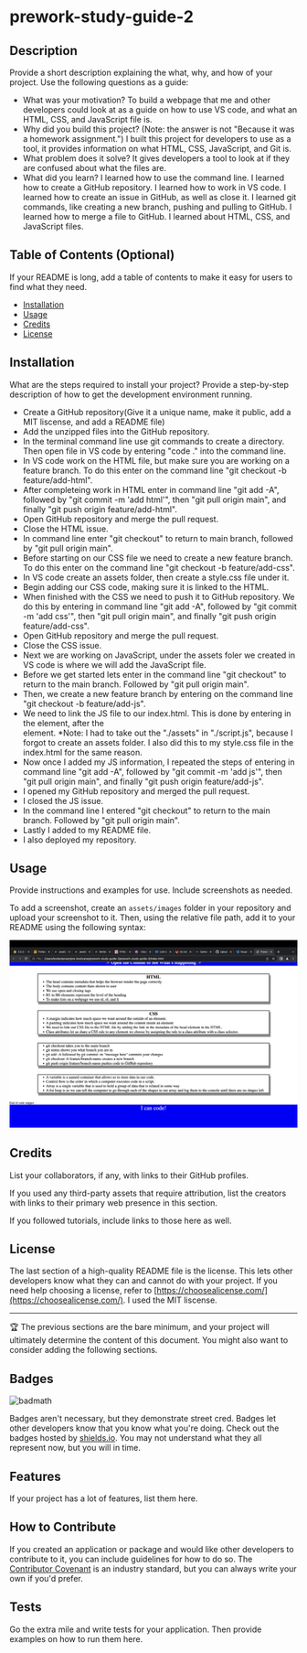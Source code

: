 # prework-study-guide-2

## Description

Provide a short description explaining the what, why, and how of your project. Use the following questions as a guide:

- What was your motivation? To build a webpage that me and other developers could look at as a guide on how to use VS code, and what an HTML, CSS, and JavaScript file is.
- Why did you build this project? (Note: the answer is not "Because it was a homework assignment.") I built this project for developers to use as a tool, it provides information on what HTML, CSS, JavaScript, and Git is.
- What problem does it solve? It gives developers a tool to look at if they are confused about what the files are.
- What did you learn? I learned how to use the command line. I learned how to create a GitHub repository. I learned how to work in VS code. I learned how to create an issue in GitHub, as well as close it. I learned git commands, like creating a new branch, pushing and pulling to GitHub. I learned how to merge a file to GitHub. I learned about HTML, CSS, and JavaScript files.

## Table of Contents (Optional)

If your README is long, add a table of contents to make it easy for users to find what they need.

- [Installation](#installation)
- [Usage](#usage)
- [Credits](#credits)
- [License](#license)

## Installation

What are the steps required to install your project? Provide a step-by-step description of how to get the development environment running.
- Create a GitHub repository(Give it a unique name, make it public, add a MIT liscense, and add a README file)
- Add the unzipped files into the GitHub repository.
- In the terminal command line use git commands to create a directory. Then open file in VS code by entering "code ." into the command line.
- In VS code work on the HTML file, but make sure you are working on a feature branch. To do this enter on the command line "git checkout -b feature/add-html". 
- After completeing work in HTML enter in command line "git add -A", followed by "git commit -m 'add html'", then "git pull origin main", and finally "git push origin feature/add-html".
- Open GitHub repository and merge the pull request.
- Close the HTML issue.
- In command line enter "git checkout" to return to main branch, followed by "git pull origin main".
- Before starting on our CSS file we need to create a new feature branch. To do this enter on the command line "git checkout -b feature/add-css". 
- In VS code create an assets folder, then create a style.css file under it.
- Begin adding our CSS code, making sure it is linked to the HTML.
- When finished with the CSS we need to push it to GitHub repository. We do this by entering in command line "git add -A", followed by "git commit -m 'add css'", then "git pull origin main", and finally "git push origin feature/add-css".
- Open GitHub repository and merge the pull request.
- Close the CSS issue.
- Next we are working on JavaScript, under the assets foler we created in VS code is where we will add the JavaScript file.
- Before we get started lets enter in the command line "git checkout" to return to the main branch. Followed by "git pull origin main".
- Then, we create a new feature branch by entering on the command line "git checkout -b feature/add-js".
- We need to link the JS file to our index.html. This is done by entering  <script src="./script.js"></script> in the <body> element, after the <footer> element. *Note: I had to take out the "./assets" in "./script.js", because I forgot to create an assets folder. I also did this to my style.css file in the index.html for the same reason.
- Now once I added my JS information, I repeated the steps of entering in command line "git add -A", followed by "git commit -m 'add js'", then "git pull origin main", and finally "git push origin feature/add-js".
- I opened my GitHub repository and merged the pull request.
- I closed the JS issue.
- In the command line I entered "git checkout" to return to the main branch. Followed by "git pull origin main".
- Lastly I added to my README file.
- I also deployed my repository.

## Usage

Provide instructions and examples for use. Include screenshots as needed.

To add a screenshot, create an `assets/images` folder in your repository and upload your screenshot to it. Then, using the relative file path, add it to your README using the following syntax:

![alt text](prework-study-guide.png)

## Credits

List your collaborators, if any, with links to their GitHub profiles.

If you used any third-party assets that require attribution, list the creators with links to their primary web presence in this section.

If you followed tutorials, include links to those here as well.

## License

The last section of a high-quality README file is the license. This lets other developers know what they can and cannot do with your project. If you need help choosing a license, refer to [https://choosealicense.com/](https://choosealicense.com/).
I used the MIT liscense.

---

🏆 The previous sections are the bare minimum, and your project will ultimately determine the content of this document. You might also want to consider adding the following sections.

## Badges

![badmath](https://img.shields.io/github/languages/top/nielsenjared/badmath)

Badges aren't necessary, but they demonstrate street cred. Badges let other developers know that you know what you're doing. Check out the badges hosted by [shields.io](https://shields.io/). You may not understand what they all represent now, but you will in time.

## Features

If your project has a lot of features, list them here.

## How to Contribute

If you created an application or package and would like other developers to contribute to it, you can include guidelines for how to do so. The [Contributor Covenant](https://www.contributor-covenant.org/) is an industry standard, but you can always write your own if you'd prefer.

## Tests

Go the extra mile and write tests for your application. Then provide examples on how to run them here.
